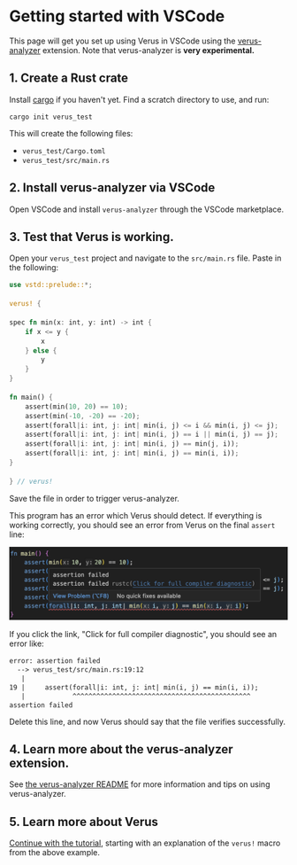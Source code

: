 # Getting started with VSCode

This page will get you set up using Verus in VSCode using the [verus-analyzer](https://github.com/verus-lang/verus-analyzer) extension. Note that verus-analyzer is **very experimental.**

## 1. Create a Rust crate

Install [cargo](https://doc.rust-lang.org/cargo/getting-started/installation.html) if you
haven't yet.
Find a scratch directory to use, and run:

```
cargo init verus_test
```

This will create the following files:

 * `verus_test/Cargo.toml`
 * `verus_test/src/main.rs`

## 2. Install verus-analyzer via VSCode

Open VSCode and install `verus-analyzer` through the VSCode marketplace.

## 3. Test that Verus is working.

Open your `verus_test` project and navigate to the `src/main.rs` file. Paste in the following:

```rust
use vstd::prelude::*;

verus! {

spec fn min(x: int, y: int) -> int {
    if x <= y {
        x
    } else {
        y
    }
}

fn main() {
    assert(min(10, 20) == 10);
    assert(min(-10, -20) == -20);
    assert(forall|i: int, j: int| min(i, j) <= i && min(i, j) <= j);
    assert(forall|i: int, j: int| min(i, j) == i || min(i, j) == j);
    assert(forall|i: int, j: int| min(i, j) == min(j, i));
    assert(forall|i: int, j: int| min(i, j) == min(i, i));
}

} // verus!
```

Save the file in order to trigger verus-analyzer.

This program has an error which Verus should detect.
If everything is working correctly, you should see an error from Verus on the final `assert` line:

![Screenshot of VSCode indicating an error on the file source line](graphics/verus-analyzer-error-example.png)

If you click the link, "Click for full compiler diagnostic", you should see an error like:

```
error: assertion failed
  --> verus_test/src/main.rs:19:12
   |
19 |     assert(forall|i: int, j: int| min(i, j) == min(i, i));
   |            ^^^^^^^^^^^^^^^^^^^^^^^^^^^^^^^^^^^^^^^^^^^^^ assertion failed
```

Delete this line, and now Verus should say that the file verifies successfully.

## 4. Learn more about the verus-analyzer extension.

See [the verus-analyzer README](https://github.com/verus-lang/verus-analyzer) for more information and tips on using verus-analyzer.

## 5. Learn more about Verus

[Continue with the tutorial](./verus_macro_intro.md), starting with an explanation of the `verus!` macro from the above example.
